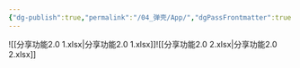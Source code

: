 ```yaml
---
{"dg-publish":true,"permalink":"/04_弹壳/App/","dgPassFrontmatter":true}
---
```


![[分享功能2.0 1.xlsx\|分享功能2.0 1.xlsx]]![[分享功能2.0 2.xlsx\|分享功能2.0 2.xlsx]]
